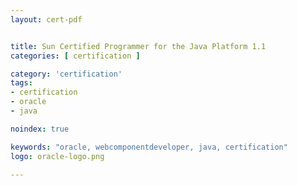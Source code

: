 ```yaml
---
layout: cert-pdf


title: Sun Certified Programmer for the Java Platform 1.1
categories: [ certification ]

category: 'certification'
tags:
- certification
- oracle
- java

noindex: true

keywords: "oracle, webcomponentdeveloper, java, certification"
logo: oracle-logo.png

---
```

